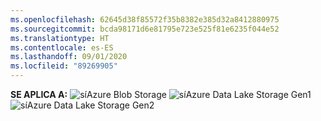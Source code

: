 ```yaml
---
ms.openlocfilehash: 62645d38f85572f35b8382e385d32a8412880975
ms.sourcegitcommit: bcda98171d6e81795e723e525f81e6235f044e52
ms.translationtype: HT
ms.contentlocale: es-ES
ms.lasthandoff: 09/01/2020
ms.locfileid: "89269905"
---
```

<Token>**SE APLICA A:** ![sí](../media/applies-to/yes.png)Azure Blob Storage ![sí](../media/applies-to/yes.png)Azure Data Lake Storage Gen1 ![sí](../media/applies-to/yes.png)Azure Data Lake Storage Gen2</Token> 